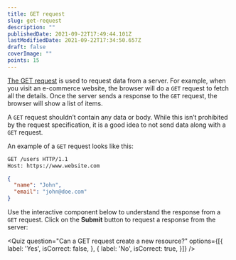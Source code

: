 ```yaml
---
title: GET request
slug: get-request
description: ""
publishedDate: 2021-09-22T17:49:44.101Z
lastModifiedDate: 2021-09-22T17:34:50.657Z
draft: false
coverImage: ""
points: 15
---
```


[The GET request](https://developer.mozilla.org/en-US/docs/Web/HTTP/Methods/GET) is used to request data from a server. For example, when you visit an e-commerce website, the browser will do a `GET` request to fetch all the details. Once the server sends a response to the `GET` request, the browser will show a list of items.

A `GET` request shouldn’t contain any data or body. While this isn’t prohibited by the request specification, it is a good idea to not send data along with a `GET` request.

An example of a `GET` request looks like this:

```bash
GET /users HTTP/1.1
Host: https://www.website.com
```

```json
{
  "name": "John",
  "email": "john@doe.com"
}
```

Use the interactive component below to understand the response from a `GET` request. Click on the **Submit** button to request a response from the server:

<HTTPClient
  method="GET"
  isRequestMethodChangeDisabled
/>

<Quiz
  question="Can a GET request create a new resource?"
  options={[{
    label: 'Yes',
    isCorrect: false,
  }, {
    label: 'No',
    isCorrect: true,
  }]}
/>
